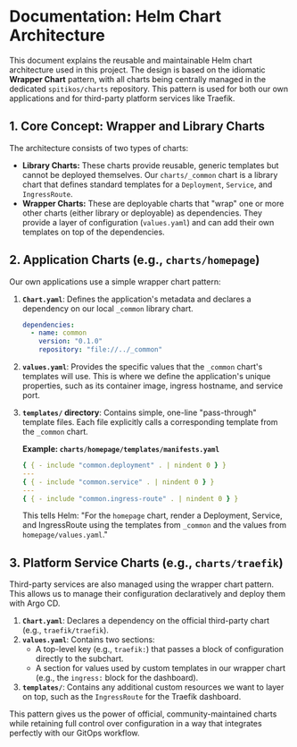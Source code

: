 # Documentation: Helm Chart Architecture

This document explains the reusable and maintainable Helm chart architecture used in this project. The design is based on the idiomatic **Wrapper Chart** pattern, with all charts being centrally managed in the dedicated `spitikos/charts` repository. This pattern is used for both our own applications and for third-party platform services like Traefik.

## 1. Core Concept: Wrapper and Library Charts

The architecture consists of two types of charts:

- **Library Charts:** These charts provide reusable, generic templates but cannot be deployed themselves. Our `charts/_common` chart is a library chart that defines standard templates for a `Deployment`, `Service`, and `IngressRoute`.
- **Wrapper Charts:** These are deployable charts that "wrap" one or more other charts (either library or deployable) as dependencies. They provide a layer of configuration (`values.yaml`) and can add their own templates on top of the dependencies.

## 2. Application Charts (e.g., `charts/homepage`)

Our own applications use a simple wrapper chart pattern:

1.  **`Chart.yaml`**: Defines the application's metadata and declares a dependency on our local `_common` library chart.

    ```yaml
    dependencies:
      - name: common
        version: "0.1.0"
        repository: "file://../_common"
    ```

2.  **`values.yaml`**: Provides the specific values that the `_common` chart's templates will use. This is where we define the application's unique properties, such as its container image, ingress hostname, and service port.

3.  **`templates/` directory**: Contains simple, one-line "pass-through" template files. Each file explicitly calls a corresponding template from the `_common` chart.

    **Example: `charts/homepage/templates/manifests.yaml`**

    ```yaml
    { { - include "common.deployment" . | nindent 0 } }
    ---
    { { - include "common.service" . | nindent 0 } }
    ---
    { { - include "common.ingress-route" . | nindent 0 } }
    ```

    This tells Helm: "For the `homepage` chart, render a Deployment, Service, and IngressRoute using the templates from `_common` and the values from `homepage/values.yaml`."

## 3. Platform Service Charts (e.g., `charts/traefik`)

Third-party services are also managed using the wrapper chart pattern. This allows us to manage their configuration declaratively and deploy them with Argo CD.

1.  **`Chart.yaml`**: Declares a dependency on the official third-party chart (e.g., `traefik/traefik`).
2.  **`values.yaml`**: Contains two sections:
    - A top-level key (e.g., `traefik:`) that passes a block of configuration directly to the subchart.
    - A section for values used by custom templates in our wrapper chart (e.g., the `ingress:` block for the dashboard).
3.  **`templates/`**: Contains any additional custom resources we want to layer on top, such as the `IngressRoute` for the Traefik dashboard.

This pattern gives us the power of official, community-maintained charts while retaining full control over configuration in a way that integrates perfectly with our GitOps workflow.
